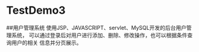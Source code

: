 # TestDemo3
##用户管理系统
使用JSP、JAVASCRIPT、servlet、MySQL开发的后台用户管理系统，
可以通过登录后对用户进行添加、删除、修改操作，也可以根据条件查询用户的相关
信息并分页展示。
